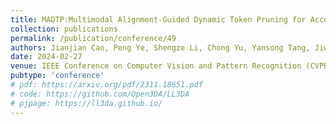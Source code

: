 ```yaml
---
title: MADTP:Multimodal Alignment-Guided Dynamic Token Pruning for Accelerating Vision-Language Transformer
collection: publications
permalink: /publication/conference/49
authors: Jianjian Cao, Peng Ye, Shengze Li, Chong Yu, Yansong Tang, Jiwen Lu, <b>Tao Chen</b>
date: 2024-02-27
venue: IEEE Conference on Computer Vision and Pattern Recognition (CVPR)
pubtype: 'conference'
# pdf: https://arxiv.org/pdf/2311.18651.pdf
# code: https://github.com/Open3DA/LL3DA
# pjpage: https://ll3da.github.io/
---
```


<!-- paperurl: 'http://academicpages.github.io/files/paper1.pdf'
citation: 'Your Name, You. (2009). &quot;Paper Title Number 1.&quot; <i>Journal 1</i>. 1(1).' -->
<!-- [Download paper here](http://academicpages.github.io/files/paper1.pdf) -->
